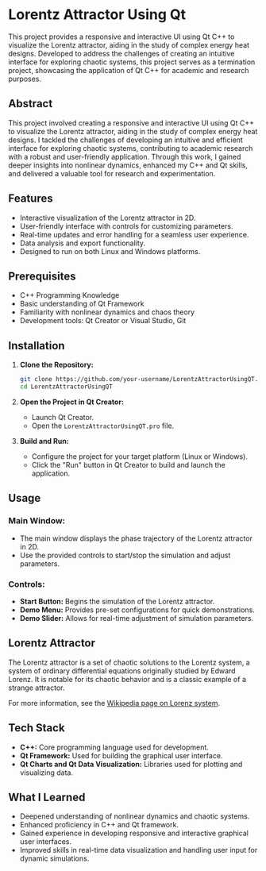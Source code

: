 # Lorentz Attractor Using Qt

This project provides a responsive and interactive UI using Qt C++ to visualize the Lorentz attractor, aiding in the study of complex energy heat designs. Developed to address the challenges of creating an intuitive interface for exploring chaotic systems, this project serves as a termination project, showcasing the application of Qt C++ for academic and research purposes.

## Abstract

This project involved creating a responsive and interactive UI using Qt C++ to visualize the Lorentz attractor, aiding in the study of complex energy heat designs. I tackled the challenges of developing an intuitive and efficient interface for exploring chaotic systems, contributing to academic research with a robust and user-friendly application. Through this work, I gained deeper insights into nonlinear dynamics, enhanced my C++ and Qt skills, and delivered a valuable tool for research and experimentation.

## Features

- Interactive visualization of the Lorentz attractor in 2D.
- User-friendly interface with controls for customizing parameters.
- Real-time updates and error handling for a seamless user experience.
- Data analysis and export functionality.
- Designed to run on both Linux and Windows platforms.

## Prerequisites

- C++ Programming Knowledge
- Basic understanding of Qt Framework
- Familiarity with nonlinear dynamics and chaos theory
- Development tools: Qt Creator or Visual Studio, Git

## Installation

1. **Clone the Repository:**

    ```sh
    git clone https://github.com/your-username/LorentzAttractorUsingQT.git
    cd LorentzAttractorUsingQT
    ```

2. **Open the Project in Qt Creator:**

    - Launch Qt Creator.
    - Open the `LorentzAttractorUsingQT.pro` file.

3. **Build and Run:**

    - Configure the project for your target platform (Linux or Windows).
    - Click the "Run" button in Qt Creator to build and launch the application.

## Usage

### Main Window:

- The main window displays the phase trajectory of the Lorentz attractor in 2D.
- Use the provided controls to start/stop the simulation and adjust parameters.

### Controls:

- **Start Button:** Begins the simulation of the Lorentz attractor.
- **Demo Menu:** Provides pre-set configurations for quick demonstrations.
- **Demo Slider:** Allows for real-time adjustment of simulation parameters.

## Lorentz Attractor

The Lorentz attractor is a set of chaotic solutions to the Lorentz system, a system of ordinary differential equations originally studied by Edward Lorenz. It is notable for its chaotic behavior and is a classic example of a strange attractor.

For more information, see the [Wikipedia page on Lorenz system](https://en.wikipedia.org/wiki/Lorenz_system).

## Tech Stack

- **C++:** Core programming language used for development.
- **Qt Framework:** Used for building the graphical user interface.
- **Qt Charts and Qt Data Visualization:** Libraries used for plotting and visualizing data.

## What I Learned

- Deepened understanding of nonlinear dynamics and chaotic systems.
- Enhanced proficiency in C++ and Qt framework.
- Gained experience in developing responsive and interactive graphical user interfaces.
- Improved skills in real-time data visualization and handling user input for dynamic simulations.
